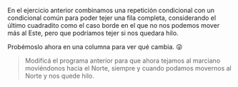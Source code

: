 En el ejercicio anterior combinamos una repetición condicional con un condicional común para poder tejer una fila completa, considerando el último cuadradito como el caso borde en el que no nos podemos mover más al Este, pero que podríamos tejer si nos quedara hilo. 

Probémoslo ahora en una columna para ver qué cambia. :stuck_out_tongue_winking_eye:

> Modificá el programa anterior para que ahora tejamos al marciano moviéndonos hacia el Norte, siempre y cuando podamos movernos al Norte y nos quede hilo. 